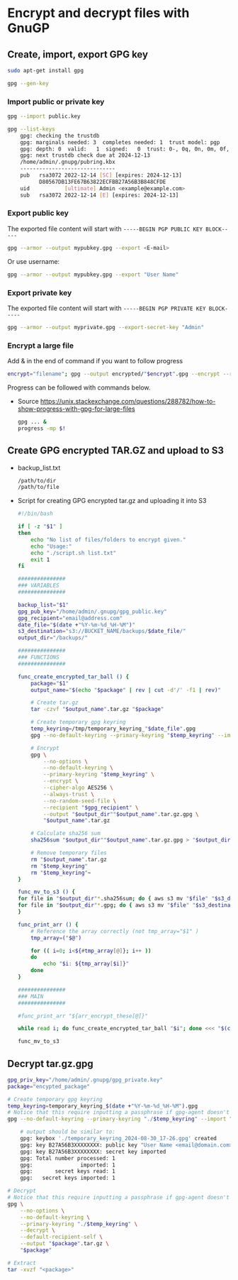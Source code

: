# Encrypt and decrypt files with GnuGP

## Create, import, export GPG key

~~~sh
sudo apt-get install gpg

gpg --gen-key
~~~

### Import public or private key

~~~sh
gpg --import public.key

gpg --list-keys
    gpg: checking the trustdb
    gpg: marginals needed: 3  completes needed: 1  trust model: pgp
    gpg: depth: 0  valid:   1  signed:   0  trust: 0-, 0q, 0n, 0m, 0f, 1u
    gpg: next trustdb check due at 2024-12-13
    /home/admin/.gnupg/pubring.kbx
    ------------------------------
    pub   rsa3072 2022-12-14 [SC] [expires: 2024-12-13]
          D80567DB13FE67B63822ECFBB27A56B3B848CFDE
    uid           [ultimate] Admin <example@example.com>
    sub   rsa3072 2022-12-14 [E] [expires: 2024-12-13]
~~~

### Export public key

The exported file content will start with `-----BEGIN PGP PUBLIC KEY BLOCK-----`

~~~sh
gpg --armor --output mypubkey.gpg --export <E-mail>
~~~

Or use username:

~~~sh
gpg --armor --output mypubkey.gpg --export "User Name"
~~~

### Export private key

The exported file content will start with `-----BEGIN PGP PRIVATE KEY BLOCK-----`

~~~sh
gpg --armor --output myprivate.gpg --export-secret-key "Admin"
~~~

### Encrypt a large file

Add & in the end of command if you want to follow progress

~~~sh
encrypt="filename"; gpg --output encrypted/"$encrypt".gpg --encrypt --recipient "email@example.com" "$encrypt" &
~~~

Progress can be followed with commands below.

* Source <https://unix.stackexchange.com/questions/288782/how-to-show-progress-with-gpg-for-large-files>

    ~~~sh
    gpg ... &
    progress -mp $!
    ~~~

## Create GPG encrypted TAR.GZ and upload to S3

* backup_list.txt

    ~~~sh
    /path/to/dir
    /path/to/file
    ~~~

* Script for creating GPG encrypted tar.gz and uploading it into S3

    ~~~sh
    #!/bin/bash
    
    if [ -z "$1" ]
    then
        echo "No list of files/folders to encrypt given."
        echo "Usage:"
        echo "./script.sh list.txt"
        exit 1
    fi

    ###############
    ### VARIABLES
    ###############
    
    backup_list="$1"
    gpg_pub_key="/home/admin/.gnupg/gpg_public.key"
    gpg_recipient="email@address.com"
    date_file="$(date +"%Y-%m-%d_%H-%M")"
    s3_destination="s3://BUCKET_NAME/backups/$date_file/"
    output_dir="/backups/"

    ###############
    ### FUNCTIONS
    ###############
    
    func_create_encrypted_tar_ball () {
        package="$1"
        output_name="$(echo "$package" | rev | cut -d'/' -f1 | rev)"
    
        # Create tar.gz
        tar -czvf "$output_name".tar.gz "$package"
    
        # Create temporary gpg keyring
        temp_keyring=/tmp/temporary_keyring_"$date_file".gpg
        gpg --no-default-keyring --primary-keyring "$temp_keyring" --import "$gpg_pub_key"
    
        # Encrypt
        gpg \
            --no-options \
            --no-default-keyring \
            --primary-keyring "$temp_keyring" \
            --encrypt \
            --cipher-algo AES256 \
            --always-trust \
            --no-random-seed-file \
            --recipient "$gpg_recipient" \
            --output "$output_dir""$output_name".tar.gz.gpg \
            "$output_name".tar.gz
    
        # Calculate sha256 sum
        sha256sum "$output_dir""$output_name".tar.gz.gpg > "$output_dir""$output_name".tar.gz.gpg.sha256sum
    
        # Remove temporary files
        rm "$output_name".tar.gz
        rm "$temp_keyring"
        rm "$temp_keyring"~
    }
    
    func_mv_to_s3 () {
    for file in "$output_dir"*.sha256sum; do { aws s3 mv "$file" "$s3_destination"; } done
    for file in "$output_dir"*.gpg; do { aws s3 mv "$file" "$s3_destination"; } done
    }
    
    func_print_arr () {
        # Reference the array correctly (not tmp_array="$1" )
        tmp_array=("$@")
    
        for (( i=0; i<${#tmp_array[@]}; i++ ))
        do
            echo "$i: ${tmp_array[$i]}"
        done
    }

    ###############
    ### MAIN
    ###############
    
    #func_print_arr "${arr_encrypt_these[@]}"
    
    while read i; do func_create_encrypted_tar_ball "$i"; done <<< "$(cat "$backup_list")"
    
    func_mv_to_s3
    ~~~

## Decrypt tar.gz.gpg

~~~sh
gpg_priv_key="/home/admin/.gnupg/gpg_private.key"
package="encypted_package"

# Create temporary gpg keyring
temp_keyring=temporary_keyring_$(date +"%Y-%m-%d_%H-%M").gpg
# Notice that this require inputting a passphrase if gpg-agent doesn't have it stored.
gpg --no-default-keyring --primary-keyring "./$temp_keyring" --import "$gpg_priv_key"

    # output should be similar to:
    gpg: keybox './temporary_keyring_2024-08-30_17-26.gpg' created
    gpg: key B27A56B3XXXXXXXX: public key "User Name <email@domain.com>" imported
    gpg: key B27A56B3XXXXXXXX: secret key imported
    gpg: Total number processed: 1
    gpg:               imported: 1
    gpg:       secret keys read: 1
    gpg:   secret keys imported: 1

# Decrypt
# Notice that this require inputting a passphrase if gpg-agent doesn't have it stored.
gpg \
    --no-options \
    --no-default-keyring \
    --primary-keyring "./$temp_keyring" \
    --decrypt \
    --default-recipient-self \
    --output "$package".tar.gz \
    "$package"

# Extract
tar -xvzf "<package>"
~~~
